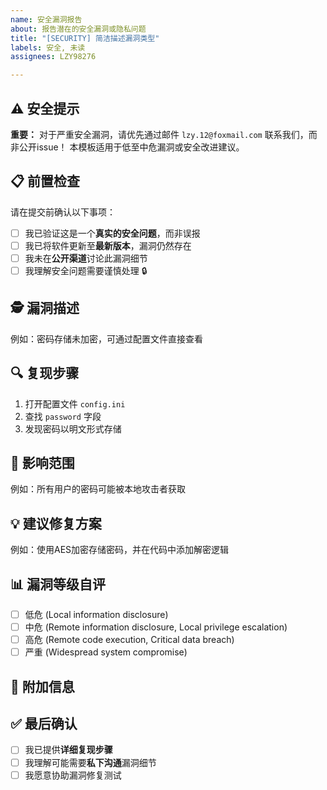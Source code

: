 ```yaml
---
name: 安全漏洞报告
about: 报告潜在的安全漏洞或隐私问题
title: "[SECURITY] 简洁描述漏洞类型"
labels: 安全, 未读
assignees: LZY98276

---
```


## ⚠️ 安全提示
**重要：** 对于严重安全漏洞，请优先通过邮件 `lzy.12@foxmail.com` 联系我们，而非公开issue！
本模板适用于低至中危漏洞或安全改进建议。

## 📋 前置检查
请在提交前确认以下事项：
- [ ] 我已验证这是一个**真实的安全问题**，而非误报
- [ ] 我已将软件更新至**最新版本**，漏洞仍然存在
- [ ] 我未在**公开渠道**讨论此漏洞细节
- [ ] 我理解安全问题需要谨慎处理 🔒

## 🕵️ 漏洞描述
<!-- 简要描述安全漏洞的性质 -->
例如：密码存储未加密，可通过配置文件直接查看

## 🔍 复现步骤
<!-- 详细描述如何复现漏洞 -->
1. 打开配置文件 `config.ini`
2. 查找 `password` 字段
3. 发现密码以明文形式存储

## 🚨 影响范围
<!-- 描述漏洞可能影响的功能或用户数据 -->
例如：所有用户的密码可能被本地攻击者获取

## 💡 建议修复方案
<!-- 提供可能的修复思路 -->
例如：使用AES加密存储密码，并在代码中添加解密逻辑

## 📊 漏洞等级自评
- [ ] 低危 (Local information disclosure)
- [ ] 中危 (Remote information disclosure, Local privilege escalation)
- [ ] 高危 (Remote code execution, Critical data breach)
- [ ] 严重 (Widespread system compromise)

## 📎 附加信息
<!-- 提供PoC、截图或其他技术细节 -->

## ✅ 最后确认
- [ ] 我已提供**详细复现步骤**
- [ ] 我理解可能需要**私下沟通**漏洞细节
- [ ] 我愿意协助漏洞修复测试